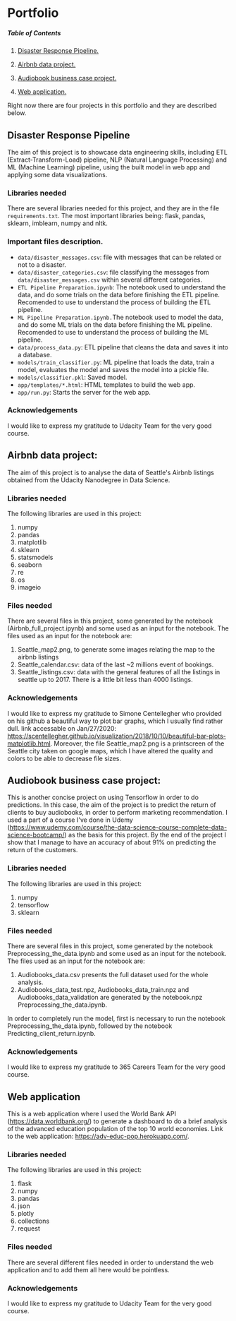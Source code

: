 # Portfolio

##### Table of Contents  

1. [ Disaster Response Pipeline. ](#dr_pipeline)

2. [ Airbnb data project. ](#Airbnb)

3. [ Audiobook business case project. ](#audio)
   
4. [ Web application. ](#webapp)

Right now there are four projects in this portfolio and they are described below.

<a name="dr_pipeline"></a>
## Disaster Response Pipeline

The aim of this project is to showcase data engineering skills, including ETL (Extract-Transform-Load) pipeline, NLP (Natural Language Processing) and ML (Machine Learning) pipeline, using the built model in web app and applying some data visualizations. 

<a name="dr_pipeline_lib"></a>
### Libraries needed

There are several libraries needed for this project, and they are in the file `requirements.txt`. The most important libraries being: flask, pandas, sklearn, imblearn, numpy and nltk.

<a name="dr_pipeline_files"></a>
### Important files description.

- `data/disaster_messages.csv`: file with messages that can be related or not to a disaster.
- `data/disaster_categories.csv`: file classifying the messages from `data/disaster_messages.csv` within several different categories.
- `ETL Pipeline Preparation.ipynb`: The notebook used to understand the data, and do some trials on the data before finishing the ETL pipeline. Recomended to use to understand the process of building the ETL pipeline.
- `ML Pipeline Preparation.ipynb.`The notebook used to model the data, and do some ML trials on the data before finishing the ML pipeline. Recomended to use to understand the process of building the ML pipeline.
- `data/process_data.py`: ETL pipeline that cleans the data and saves it into a database.
- `models/train_classifier.py`: ML pipeline that loads the data, train a model, evaluates the model and saves the model into a pickle file.
- `models/classifier.pkl`: Saved model.
- `app/templates/*.html`: HTML templates to build the web app.
- `app/run.py`: Starts the server for the web app. 

<a name="dr_pipeline_ack"></a>
### Acknowledgements

I would like to express my gratitude to Udacity Team for the very good course.

<a name="Airbnb"></a>
## Airbnb data project:

The aim of this project is to analyse the data of Seattle's Airbnb listings obtained from the Udacity Nanodegree in Data Science. 

<a name="Airbnb_lib"></a>
### Libraries needed

The following libraries are used in this project:
1) numpy
2) pandas
3) matplotlib
4) sklearn
5) statsmodels
6) seaborn
7) re
8) os
9) imageio

<a name="Airbnb_files"></a>
### Files needed

There are several files in this project, some generated by the notebook (Airbnb_full_project.ipynb) and some used as an input for the notebook. The files used as an input for the notebook are:

1) Seattle_map2.png, to generate some images relating the map to the airbnb listings
2) Seattle_calendar.csv: data of the last ~2 millions event of bookings.
3) Seattle_listings.csv: data with the general features of all the listings in seattle up to 2017. There is a little bit less than 4000 listings.

<a name="Airbnb_ack"></a>
### Acknowledgements

I would like to express my gratitude to Simone Centellegher who provided on his github a beautiful way to plot bar graphs, which I usually find rather dull. link accessable on Jan/27/2020: https://scentellegher.github.io/visualization/2018/10/10/beautiful-bar-plots-matplotlib.html. Moreover, the file Seattle_map2.png is a printscreen of the Seattle city taken on google maps, which I have altered the quality and colors to be able to decrease file sizes.

<a name="audio"></a>
## Audiobook business case project:

This is another concise project on using Tensorflow in order to do predictions. In this case, the aim of the project is to predict the return of clients to buy audiobooks, in order to perform marketing recommendation. I used a part of a course I've done in Udemy (https://www.udemy.com/course/the-data-science-course-complete-data-science-bootcamp/) as the basis for this project. By the end of the project I show that I manage to have an accuracy of about 91% on predicting the return of the customers.

<a name="audio_lib"></a>
### Libraries needed

The following libraries are used in this project:
1) numpy
2) tensorflow
3) sklearn

<a name="audio_lib"></a>
### Files needed

There are several files in this project, some generated by the notebook Preprocessing_the_data.ipynb and some used as an input for the notebook. The files used as an input for the notebook are:

1) Audiobooks_data.csv presents the full dataset used for the whole analysis.
2) Audiobooks_data_test.npz, Audiobooks_data_train.npz and Audiobooks_data_validation are generated by the notebook.npz Preprocessing_the_data.ipynb.

In order to completely run the model, first is necessary to run the notebook Preprocessing_the_data.ipynb, followed by the notebook Predicting_client_return.ipynb.

<a name="audio_ack"></a>
### Acknowledgements

I would like to express my gratitude to 365 Careers Team for the very good course.

<a name="webapp"></a>
## Web application

This is a web application where I used the World Bank API (https://data.worldbank.org/) to generate a dashboard to do a brief analysis of the advanced education population of the top 10 world economies. Link to the web application: https://adv-educ-pop.herokuapp.com/.

<a name="webapp_lib"></a>
### Libraries needed

The following libraries are used in this project:
1) flask
2) numpy
3) pandas
4) json
5) plotly
6) collections
7) request

<a name="webapp_files"></a>
### Files needed

There are several different files needed in order to understand the web application and to add them all here would be pointless.

<a name="webapp_ack"></a>
### Acknowledgements

I would like to express my gratitude to Udacity Team for the very good course.


